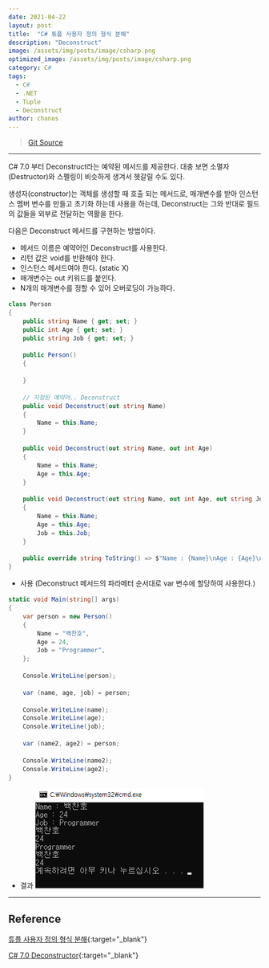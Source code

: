 ```yaml
---
date: 2021-04-22
layout: post
title:  "C# 튜플 사용자 정의 형식 분해"
description: "Deconstruct"
image: /assets/img/posts/image/csharp.png
optimized_image: /assets/img/posts/image/csharp.png
category: C#
tags:
  - C#
  - .NET
  - Tuple
  - Deconstruct
author: chanos
---
```

>[Git Source](https://github.com/chanos-dev/blogcode/tree/master/21-0421)

--- 

C# 7.0 부터 Deconstruct라는 예약된 메서드를 제공한다. 대충 보면 소멸자(Destructor)와 스펠링이 비슷하게 생겨서 헷갈릴 수도 있다.

생성자(constructor)는 객체를 생성할 때 호출 되는 메서드로, 매개변수를 받아 인스턴스 멤버 변수를 만들고 초기화 하는데 사용을 하는데, Deconstruct는 그와 반대로 필드의 값들을 외부로 전달하는 역활을 한다.

다음은 Deconstruct 메서드를 구현하는 방법이다.
- 메서드 이름은 예약어인 Deconstruct를 사용한다.
- 리턴 값은 void를 반환해야 한다.
- 인스턴스 메서드여야 한다. (static X)
- 매개변수는 out 키워드를 붙인다.
- N개의 매개변수를 정할 수 있어 오버로딩이 가능하다.

```c#
class Person
{
    public string Name { get; set; }
    public int Age { get; set; }
    public string Job { get; set; }

    public Person()
    {

    } 

    // 지정된 예약어.. Deconstruct
    public void Deconstruct(out string Name)
    {
        Name = this.Name;
    }

    public void Deconstruct(out string Name, out int Age)
    {
        Name = this.Name;
        Age = this.Age; 
    }

    public void Deconstruct(out string Name, out int Age, out string Job)
    {
        Name = this.Name;
        Age = this.Age;
        Job = this.Job;
    }

    public override string ToString() => $"Name : {Name}\nAge : {Age}\nJob : {Job}";
}
```

- 사용 (Deconstruct 메서드의 파라메터 순서대로 var 변수에 할당하여 사용한다.)

```c#
static void Main(string[] args)
{
    var person = new Person()
    {
        Name = "백찬호",
        Age = 24,
        Job = "Programmer",
    };

    Console.WriteLine(person);

    var (name, age, job) = person;

    Console.WriteLine(name);
    Console.WriteLine(age);
    Console.WriteLine(job);

    var (name2, age2) = person;

    Console.WriteLine(name2);
    Console.WriteLine(age2); 
}
```

- 결과
![result](/assets/img/posts/2021-04-22/result.png)
---

## Reference

[튜플 사용자 정의 형식 분해](https://docs.microsoft.com/ko-kr/dotnet/csharp/deconstruct#deconstructing-user-defined-types){:target="_blank"}

[C# 7.0 Deconstructor](http://www.csharpstudy.com/Latest/CS7-deconstructor.aspx){:target="_blank"}